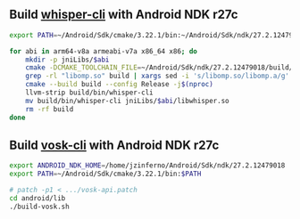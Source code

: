 ## Build [whisper-cli](https://github.com/ggml-org/whisper.cpp/tree/2a2d21c75d069221a5dfd8828eed44a1699861a7) with Android NDK r27c

```bash
export PATH=~/Android/Sdk/cmake/3.22.1/bin:~/Android/Sdk/ndk/27.2.12479018/toolchains/llvm/prebuilt/linux-x86_64/bin:$PATH

for abi in arm64-v8a armeabi-v7a x86_64 x86; do
    mkdir -p jniLibs/$abi
    cmake -DCMAKE_TOOLCHAIN_FILE=~/Android/Sdk/ndk/27.2.12479018/build/cmake/android.toolchain.cmake -DANDROID_ABI=$abi -DANDROID_PLATFORM=android-21 -DBUILD_SHARED_LIBS=OFF -B build
    grep -rl "libomp.so" build | xargs sed -i 's/libomp.so/libomp.a/g'
    cmake --build build --config Release -j$(nproc)
    llvm-strip build/bin/whisper-cli
    mv build/bin/whisper-cli jniLibs/$abi/libwhisper.so
    rm -rf build
done
```

## Build [vosk-cli](https://github.com/alphacep/vosk-api/tree/4bf3370826d32a21728cc9aa7d32364ad036ea73) with Android NDK r27c

```bash
export ANDROID_NDK_HOME=/home/jzinferno/Android/Sdk/ndk/27.2.12479018
export PATH=~/Android/Sdk/cmake/3.22.1/bin:$PATH

# patch -p1 < .../vosk-api.patch
cd android/lib
./build-vosk.sh
```
